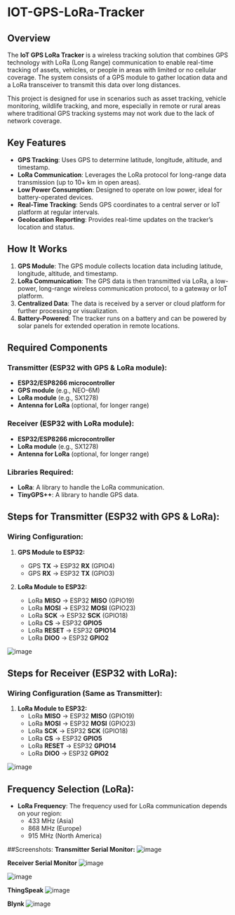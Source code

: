 # IOT-GPS-LoRa-Tracker

## Overview
The **IoT GPS LoRa Tracker** is a wireless tracking solution that combines GPS technology with LoRa (Long Range) communication to enable real-time tracking of assets, vehicles, or people in areas with limited or no cellular coverage. The system consists of a GPS module to gather location data and a LoRa transceiver to transmit this data over long distances.

This project is designed for use in scenarios such as asset tracking, vehicle monitoring, wildlife tracking, and more, especially in remote or rural areas where traditional GPS tracking systems may not work due to the lack of network coverage.

## Key Features
- **GPS Tracking**: Uses GPS to determine latitude, longitude, altitude, and timestamp.
- **LoRa Communication**: Leverages the LoRa protocol for long-range data transmission (up to 10+ km in open areas).
- **Low Power Consumption**: Designed to operate on low power, ideal for battery-operated devices.
- **Real-Time Tracking**: Sends GPS coordinates to a central server or IoT platform at regular intervals.
- **Geolocation Reporting**: Provides real-time updates on the tracker’s location and status.

## How It Works
1. **GPS Module**: The GPS module collects location data including latitude, longitude, altitude, and timestamp.
2. **LoRa Communication**: The GPS data is then transmitted via LoRa, a low-power, long-range wireless communication protocol, to a gateway or IoT platform.
3. **Centralized Data**: The data is received by a server or cloud platform for further processing or visualization.
4. **Battery-Powered**: The tracker runs on a battery and can be powered by solar panels for extended operation in remote locations.

## Required Components

### **Transmitter (ESP32 with GPS & LoRa module):**
- **ESP32/ESP8266 microcontroller**
- **GPS module** (e.g., NEO-6M)
- **LoRa module** (e.g., SX1278)
- **Antenna for LoRa** (optional, for longer range)

### **Receiver (ESP32 with LoRa module):**
- **ESP32/ESP8266 microcontroller**
- **LoRa module** (e.g., SX1278)
- **Antenna for LoRa** (optional, for longer range)

### **Libraries Required:**
- **LoRa**: A library to handle the LoRa communication.
- **TinyGPS++**: A library to handle GPS data.


## Steps for Transmitter (ESP32 with GPS & LoRa):

### **Wiring Configuration:**
1. **GPS Module to ESP32:**
   - GPS **TX** -> ESP32 **RX** (GPIO4)
   - GPS **RX** -> ESP32 **TX** (GPIO3)

2. **LoRa Module to ESP32:**
   - LoRa **MISO** -> ESP32 **MISO** (GPIO19)
   - LoRa **MOSI** -> ESP32 **MOSI** (GPIO23)
   - LoRa **SCK** -> ESP32 **SCK** (GPIO18)
   - LoRa **CS** -> ESP32 **GPIO5**
   - LoRa **RESET** -> ESP32 **GPIO14**
   - LoRa **DIO0** -> ESP32 **GPIO2**

![image](https://github.com/user-attachments/assets/cbf50f58-dec3-445b-9a72-9baec00a8b6e)


## Steps for Receiver (ESP32 with LoRa):

### **Wiring Configuration (Same as Transmitter):**
1. **LoRa Module to ESP32:**
   - LoRa **MISO** -> ESP32 **MISO** (GPIO19)
   - LoRa **MOSI** -> ESP32 **MOSI** (GPIO23)
   - LoRa **SCK** -> ESP32 **SCK** (GPIO18)
   - LoRa **CS** -> ESP32 **GPIO5**
   - LoRa **RESET** -> ESP32 **GPIO14**
   - LoRa **DIO0** -> ESP32 **GPIO2**
  
![image](https://github.com/user-attachments/assets/80022183-fb3f-4a08-8d75-4dc4e0623fde)


## Frequency Selection (LoRa):
- **LoRa Frequency**: The frequency used for LoRa communication depends on your region:
  - 433 MHz (Asia)
  - 868 MHz (Europe)
  - 915 MHz (North America)
  
##Screenshots:
**Transmitter Serial Monitor:**
![image](https://github.com/user-attachments/assets/156c53f1-ab15-4387-a0f9-cc6a7cd3204d)

**Receiver Serial Monitor** 
![image](https://github.com/user-attachments/assets/ab2f95df-bc1e-4601-a4e4-ae8fd96abf23)

![image](https://github.com/user-attachments/assets/d0401dc3-982a-4fc3-85a7-6eef61ccd60f)

**ThingSpeak**
![image](https://github.com/user-attachments/assets/98560a5c-cd6a-462a-95ff-f973b0c28f08)

**Blynk**
![image](https://github.com/user-attachments/assets/21830536-7523-4912-bd59-8b024ec5201b)




